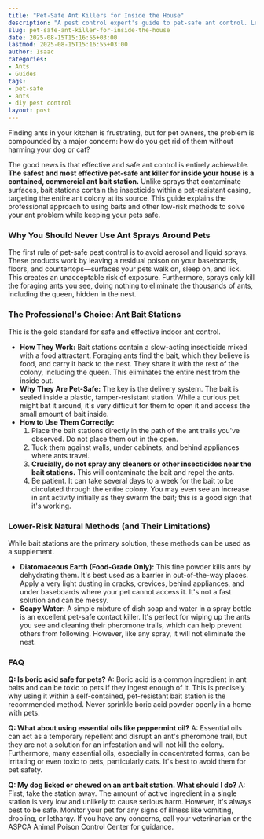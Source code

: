 ```yaml
---
title: "Pet-Safe Ant Killers for Inside the House"
description: "A pest control expert's guide to pet-safe ant control. Learn why bait stations are the top choice, how to use natural methods safely, and what to avoid to protect your pets."
slug: pet-safe-ant-killer-for-inside-the-house
date: 2025-08-15T15:16:55+03:00
lastmod: 2025-08-15T15:16:55+03:00
author: Isaac
categories:
- Ants
- Guides
tags:
- pet-safe
- ants
- diy pest control
layout: post
---
```

Finding ants in your kitchen is frustrating, but for pet owners, the problem is compounded by a major concern: how do you get rid of them without harming your dog or cat?

The good news is that effective and safe ant control is entirely achievable. **The safest and most effective pet-safe ant killer for inside your house is a contained, commercial ant bait station.** Unlike sprays that contaminate surfaces, bait stations contain the insecticide within a pet-resistant casing, targeting the entire ant colony at its source. This guide explains the professional approach to using baits and other low-risk methods to solve your ant problem while keeping your pets safe.

### Why You Should Never Use Ant Sprays Around Pets

The first rule of pet-safe pest control is to avoid aerosol and liquid sprays. These products work by leaving a residual poison on your baseboards, floors, and countertops—surfaces your pets walk on, sleep on, and lick. This creates an unacceptable risk of exposure. Furthermore, sprays only kill the foraging ants you see, doing nothing to eliminate the thousands of ants, including the queen, hidden in the nest.

### The Professional's Choice: Ant Bait Stations

This is the gold standard for safe and effective indoor ant control.

*   **How They Work:** Bait stations contain a slow-acting insecticide mixed with a food attractant. Foraging ants find the bait, which they believe is food, and carry it back to the nest. They share it with the rest of the colony, including the queen. This eliminates the entire nest from the inside out.
*   **Why They Are Pet-Safe:** The key is the delivery system. The bait is sealed inside a plastic, tamper-resistant station. While a curious pet might bat it around, it's very difficult for them to open it and access the small amount of bait inside.
*   **How to Use Them Correctly:**
    1.  Place the bait stations directly in the path of the ant trails you've observed. Do not place them out in the open.
    2.  Tuck them against walls, under cabinets, and behind appliances where ants travel.
    3.  **Crucially, do not spray any cleaners or other insecticides near the bait stations.** This will contaminate the bait and repel the ants.
    4.  Be patient. It can take several days to a week for the bait to be circulated through the entire colony. You may even see an increase in ant activity initially as they swarm the bait; this is a good sign that it's working.

### Lower-Risk Natural Methods (and Their Limitations)

While bait stations are the primary solution, these methods can be used as a supplement.

*   **Diatomaceous Earth (Food-Grade Only):** This fine powder kills ants by dehydrating them. It's best used as a barrier in out-of-the-way places. Apply a very light dusting in cracks, crevices, behind appliances, and under baseboards where your pet cannot access it. It's not a fast solution and can be messy.
*   **Soapy Water:** A simple mixture of dish soap and water in a spray bottle is an excellent pet-safe contact killer. It's perfect for wiping up the ants you see and cleaning their pheromone trails, which can help prevent others from following. However, like any spray, it will not eliminate the nest.

### FAQ

**Q: Is boric acid safe for pets?**
A: Boric acid is a common ingredient in ant baits and can be toxic to pets if they ingest enough of it. This is precisely why using it within a self-contained, pet-resistant bait station is the recommended method. Never sprinkle boric acid powder openly in a home with pets.

**Q: What about using essential oils like peppermint oil?**
A: Essential oils can act as a temporary repellent and disrupt an ant's pheromone trail, but they are not a solution for an infestation and will not kill the colony. Furthermore, many essential oils, especially in concentrated forms, can be irritating or even toxic to pets, particularly cats. It's best to avoid them for pet safety.

**Q: My dog licked or chewed on an ant bait station. What should I do?**
A: First, take the station away. The amount of active ingredient in a single station is very low and unlikely to cause serious harm. However, it's always best to be safe. Monitor your pet for any signs of illness like vomiting, drooling, or lethargy. If you have any concerns, call your veterinarian or the ASPCA Animal Poison Control Center for guidance.

